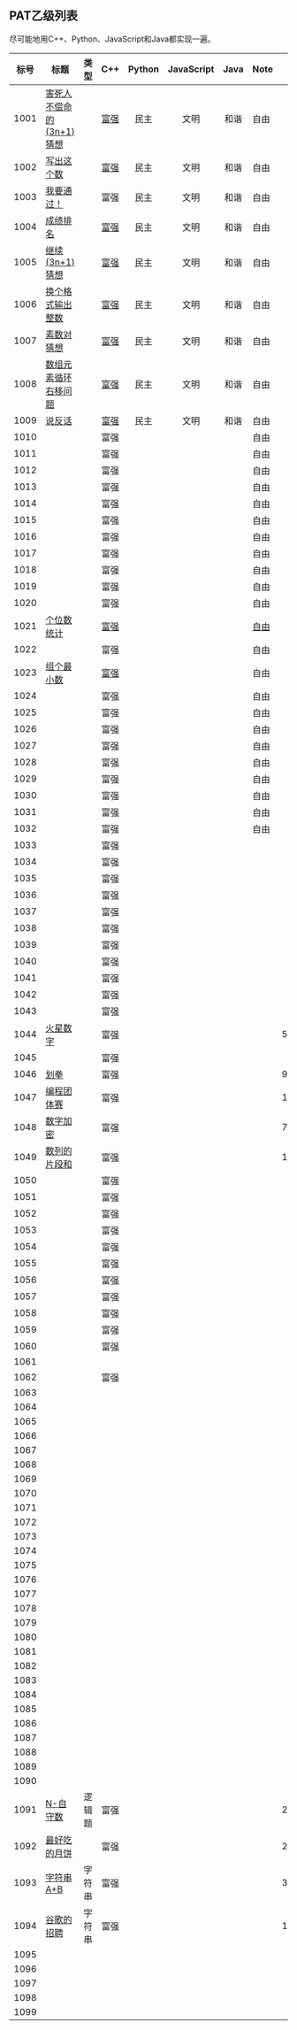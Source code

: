 ## PAT乙级列表

尽可能地用C++、Python、JavaScript和Java都实现一遍。



| 标号 | 标题                                                         |  类型  |                             C++                              | Python | JavaScript | Java | Note                                                         |       |
| :--: | ------------------------------------------------------------ | :----: | :----------------------------------------------------------: | :----: | :--------: | :--: | ------------------------------------------------------------ | ----- |
| 1001 | [害死人不偿命的(3n+1)猜想](https://pintia.cn/problem-sets/994805260223102976/problems/994805325918486528) |        | [富强](https://github.com/huixiongyu/Algorithms/blob/master/PAT/PAT-Basic%20Level/CPP/1001.cpp) |  民主  |    文明    | 和谐 | 自由                                                         |       |
| 1002 | [写出这个数](https://pintia.cn/problem-sets/994805260223102976/problems/994805324509200384) |        | [富强](https://github.com/huixiongyu/Algorithms/blob/master/PAT/PAT-Basic%20Level/CPP/1002.cpp) |  民主  |    文明    | 和谐 | 自由                                                         |       |
| 1003 | [我要通过！](https://pintia.cn/problem-sets/994805260223102976/problems/994805323154440192) |        |                             富强                             |  民主  |    文明    | 和谐 | 自由                                                         |       |
| 1004 | [成绩排名](https://pintia.cn/problem-sets/994805260223102976/problems/994805321640296448) |        | [富强](https://github.com/huixiongyu/Algorithms/blob/master/PAT/PAT-Basic%20Level/CPP/1004.cpp) |  民主  |    文明    | 和谐 | 自由                                                         |       |
| 1005 | [继续(3n+1)猜想](https://pintia.cn/problem-sets/994805260223102976/problems/994805320306507776) |        | [富强](https://github.com/huixiongyu/Algorithms/blob/master/PAT/PAT-Basic%20Level/CPP/1005.cpp) |  民主  |    文明    | 和谐 | 自由                                                         |       |
| 1006 | [换个格式输出整数](https://pintia.cn/problem-sets/994805260223102976/problems/994805318855278592) |        | [富强](https://github.com/huixiongyu/Algorithms/blob/master/PAT/PAT-Basic%20Level/CPP/1006.cpp) |  民主  |    文明    | 和谐 | 自由                                                         |       |
| 1007 | [素数对猜想](https://pintia.cn/problem-sets/994805260223102976/problems/994805317546655744) |        | [富强](https://github.com/huixiongyu/Algorithms/blob/master/PAT/PAT-Basic%20Level/CPP/1007.cpp) |  民主  |    文明    | 和谐 | 自由                                                         |       |
| 1008 | [数组元素循环右移问题](https://pintia.cn/problem-sets/994805260223102976/problems/994805316250615808) |        | [富强](https://github.com/huixiongyu/Algorithms/blob/master/PAT/PAT-Basic%20Level/CPP/1008.cpp) |  民主  |    文明    | 和谐 | 自由                                                         |       |
| 1009 | [说反话](https://pintia.cn/problem-sets/994805260223102976/problems/994805314941992960) |        | [富强](https://github.com/huixiongyu/Algorithms/blob/master/PAT/PAT-Basic%20Level/CPP/1009.cpp) |  民主  |    文明    | 和谐 | 自由                                                         |       |
| 1010 |                                                              |        |                             富强                             |        |            |      | 自由                                                         |       |
| 1011 |                                                              |        |                             富强                             |        |            |      | 自由                                                         |       |
| 1012 |                                                              |        |                             富强                             |        |            |      | 自由                                                         |       |
| 1013 |                                                              |        |                             富强                             |        |            |      | 自由                                                         |       |
| 1014 |                                                              |        |                             富强                             |        |            |      | 自由                                                         |       |
| 1015 |                                                              |        |                             富强                             |        |            |      | 自由                                                         |       |
| 1016 |                                                              |        |                             富强                             |        |            |      | 自由                                                         |       |
| 1017 |                                                              |        |                             富强                             |        |            |      | 自由                                                         |       |
| 1018 |                                                              |        |                             富强                             |        |            |      | 自由                                                         |       |
| 1019 |                                                              |        |                             富强                             |        |            |      | 自由                                                         |       |
| 1020 |                                                              |        |                             富强                             |        |            |      | 自由                                                         |       |
| 1021 | [个位数统计](https://pintia.cn/problem-sets/994805260223102976/problems/994805300404535296) |        | [富强](https://github.com/huixiongyu/Algorithms/blob/master/PAT/PAT-Basic%20Level/CPP/1021.cpp) |        |            |      | [自由](https://github.com/huixiongyu/Algorithms/blob/master/PAT/PAT-Basic%20Level/Note/1021-%E4%B8%AA%E4%BD%8D%E6%95%B0%E7%BB%9F%E8%AE%A1.md) |       |
| 1022 |                                                              |        |                             富强                             |        |            |      | 自由                                                         |       |
| 1023 | [组个最小数](https://pintia.cn/problem-sets/994805260223102976/problems/994805298269634560) |        | [富强](https://github.com/huixiongyu/Algorithms/blob/master/PAT/PAT-Basic%20Level/CPP/1023.cpp) |        |            |      | 自由                                                         |       |
| 1024 |                                                              |        |                             富强                             |        |            |      | 自由                                                         |       |
| 1025 |                                                              |        |                             富强                             |        |            |      | 自由                                                         |       |
| 1026 |                                                              |        |                             富强                             |        |            |      | 自由                                                         |       |
| 1027 |                                                              |        |                             富强                             |        |            |      | 自由                                                         |       |
| 1028 |                                                              |        |                             富强                             |        |            |      | 自由                                                         |       |
| 1029 |                                                              |        |                             富强                             |        |            |      | 自由                                                         |       |
| 1030 |                                                              |        |                             富强                             |        |            |      | 自由                                                         |       |
| 1031 |                                                              |        |                             富强                             |        |            |      | 自由                                                         |       |
| 1032 |                                                              |        |                             富强                             |        |            |      | 自由                                                         |       |
| 1033 |                                                              |        |                             富强                             |        |            |      |                                                              |       |
| 1034 |                                                              |        |                             富强                             |        |            |      |                                                              |       |
| 1035 |                                                              |        |                             富强                             |        |            |      |                                                              |       |
| 1036 |                                                              |        |                             富强                             |        |            |      |                                                              |       |
| 1037 |                                                              |        |                             富强                             |        |            |      |                                                              |       |
| 1038 |                                                              |        |                             富强                             |        |            |      |                                                              |       |
| 1039 |                                                              |        |                             富强                             |        |            |      |                                                              |       |
| 1040 |                                                              |        |                             富强                             |        |            |      |                                                              |       |
| 1041 |                                                              |        |                             富强                             |        |            |      |                                                              |       |
| 1042 |                                                              |        |                             富强                             |        |            |      |                                                              |       |
| 1043 |                                                              |        |                             富强                             |        |            |      |                                                              |       |
| 1044 | [火星数字](https://pintia.cn/problem-sets/994805260223102976/problems/994805279328157696) |        |                             富强                             |        |            |      |                                                              | 56min |
| 1045 |                                                              |        |                             富强                             |        |            |      |                                                              |       |
| 1046 | [划拳](https://pintia.cn/problem-sets/994805260223102976/problems/994805277847568384) |        |                             富强                             |        |            |      |                                                              | 9min  |
| 1047 | [编程团体赛](https://pintia.cn/problem-sets/994805260223102976/problems/994805277163896832) |        |                             富强                             |        |            |      |                                                              | 18min |
| 1048 | [数字加密](https://pintia.cn/problem-sets/994805260223102976/problems/994805276438282240) |        |                             富强                             |        |            |      |                                                              | 73min |
| 1049 | [数列的片段和](https://pintia.cn/problem-sets/994805260223102976/problems/994805275792359424) |        |                             富强                             |        |            |      |                                                              | 11min |
| 1050 |                                                              |        |                             富强                             |        |            |      |                                                              |       |
| 1051 |                                                              |        |                             富强                             |        |            |      |                                                              |       |
| 1052 |                                                              |        |                             富强                             |        |            |      |                                                              |       |
| 1053 |                                                              |        |                             富强                             |        |            |      |                                                              |       |
| 1054 |                                                              |        |                             富强                             |        |            |      |                                                              |       |
| 1055 |                                                              |        |                             富强                             |        |            |      |                                                              |       |
| 1056 |                                                              |        |                             富强                             |        |            |      |                                                              |       |
| 1057 |                                                              |        |                             富强                             |        |            |      |                                                              |       |
| 1058 |                                                              |        |                             富强                             |        |            |      |                                                              |       |
| 1059 |                                                              |        |                             富强                             |        |            |      |                                                              |       |
| 1060 |                                                              |        |                             富强                             |        |            |      |                                                              |       |
| 1061 |                                                              |        |                                                              |        |            |      |                                                              |       |
| 1062 |                                                              |        |                             富强                             |        |            |      |                                                              |       |
| 1063 |                                                              |        |                                                              |        |            |      |                                                              |       |
| 1064 |                                                              |        |                                                              |        |            |      |                                                              |       |
| 1065 |                                                              |        |                                                              |        |            |      |                                                              |       |
| 1066 |                                                              |        |                                                              |        |            |      |                                                              |       |
| 1067 |                                                              |        |                                                              |        |            |      |                                                              |       |
| 1068 |                                                              |        |                                                              |        |            |      |                                                              |       |
| 1069 |                                                              |        |                                                              |        |            |      |                                                              |       |
| 1070 |                                                              |        |                                                              |        |            |      |                                                              |       |
| 1071 |                                                              |        |                                                              |        |            |      |                                                              |       |
| 1072 |                                                              |        |                                                              |        |            |      |                                                              |       |
| 1073 |                                                              |        |                                                              |        |            |      |                                                              |       |
| 1074 |                                                              |        |                                                              |        |            |      |                                                              |       |
| 1075 |                                                              |        |                                                              |        |            |      |                                                              |       |
| 1076 |                                                              |        |                                                              |        |            |      |                                                              |       |
| 1077 |                                                              |        |                                                              |        |            |      |                                                              |       |
| 1078 |                                                              |        |                                                              |        |            |      |                                                              |       |
| 1079 |                                                              |        |                                                              |        |            |      |                                                              |       |
| 1080 |                                                              |        |                                                              |        |            |      |                                                              |       |
| 1081 |                                                              |        |                                                              |        |            |      |                                                              |       |
| 1082 |                                                              |        |                                                              |        |            |      |                                                              |       |
| 1083 |                                                              |        |                                                              |        |            |      |                                                              |       |
| 1084 |                                                              |        |                                                              |        |            |      |                                                              |       |
| 1085 |                                                              |        |                                                              |        |            |      |                                                              |       |
| 1086 |                                                              |        |                                                              |        |            |      |                                                              |       |
| 1087 |                                                              |        |                                                              |        |            |      |                                                              |       |
| 1088 |                                                              |        |                                                              |        |            |      |                                                              |       |
| 1089 |                                                              |        |                                                              |        |            |      |                                                              |       |
| 1090 |                                                              |        |                                                              |        |            |      |                                                              |       |
| 1091 | [N-自守数](https://pintia.cn/problem-sets/994805260223102976/problems/1071785664454127616) | 逻辑题 |                             富强                             |        |            |      |                                                              | 20min |
| 1092 | [最好吃的月饼](https://pintia.cn/problem-sets/994805260223102976/problems/1071785779399028736) |        |                             富强                             |        |            |      |                                                              | 20min |
| 1093 | [字符串A+B](https://pintia.cn/problem-sets/994805260223102976/problems/1071785884776722432) | 字符串 |                             富强                             |        |            |      |                                                              | 30min |
| 1094 | [谷歌的招聘](https://pintia.cn/problem-sets/994805260223102976/problems/1071785997033074688) | 字符串 |                             富强                             |        |            |      |                                                              | 19min |
| 1095 |                                                              |        |                                                              |        |            |      |                                                              |       |
| 1096 |                                                              |        |                                                              |        |            |      |                                                              |       |
| 1097 |                                                              |        |                                                              |        |            |      |                                                              |       |
| 1098 |                                                              |        |                                                              |        |            |      |                                                              |       |
| 1099 |                                                              |        |                                                              |        |            |      |                                                              |       |

